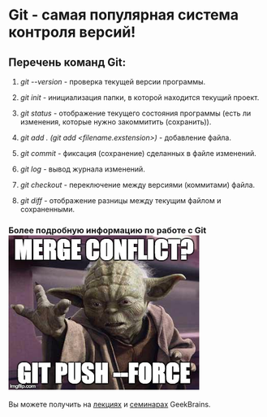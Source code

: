# Git -  самая популярная система контроля версий!

## Перечень команд Git:

1. *git --version* - проверка текущей версии программы.

2. *git init* - инициализация папки, в которой находится текущий проект.

3. *git status* - отображение текущего состояния программы (есть ли изменения, которые нужно закоммитить (сохранить)).

4. *git add . (git add <filename.exstension>)* - добавление файла.

5. *git commit* - фиксация (сохранение) сделанных в файле изменений.

6. *git log* - вывод журнала изменений.

7. *git checkout* - переключение между версиями (коммитами) файла.

8. *git diff* - отображение разницы между текущим файлом и сохраненными.

### Более подробную информацию по работе с Git ![Гремлин](Gremlin.jpg) 

Вы можете получить на [лекциях](https://gb.ru/lessons/261653/ "Первая лекция GB") и [семинарах](https://gb.ru/lessons/265426/ "Первый семинар GB") GeekBrains.